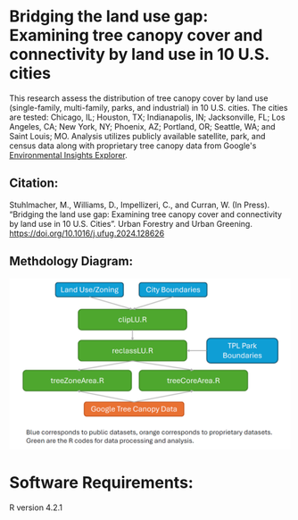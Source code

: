 # Bridging the land use gap: Examining tree canopy cover and connectivity by land use in 10 U.S. cities
This research assess the distribution of tree canopy cover by land use (single-family, multi-family, parks, and industrial) in 10 U.S. cities. The cities are tested: Chicago, IL; Houston, TX; Indianapolis, IN; Jacksonville, FL; Los Angeles, CA; New York, NY; Phoenix, AZ; Portland, OR; Seattle, WA; and Saint Louis; MO. Analysis utilizes publicly available satellite, park, and census data along with proprietary tree canopy data from Google's [Environmental Insights Explorer](https://insights.sustainability.google/).

## Citation:
Stuhlmacher, M., Williams, D., Impellizeri, C., and Curran, W. (In Press). “Bridging the land use gap: Examining tree canopy cover and connectivity by land use in 10 U.S. Cities”. Urban Forestry and Urban Greening. https://doi.org/10.1016/j.ufug.2024.128626

## Methdology Diagram:
![alt text](WorkflowDiagram.PNG "Methodology Diagram")

# Software Requirements:
R version 4.2.1
